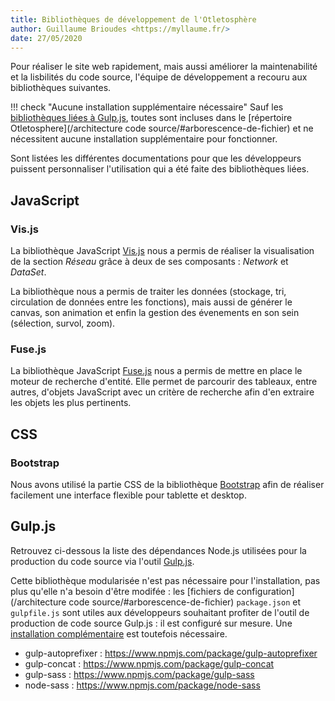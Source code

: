 ```yaml
---
title: Bibliothèques de développement de l'Otletosphère
author: Guillaume Brioudes <https://myllaume.fr/>
date: 27/05/2020
---
```


Pour réaliser le site web rapidement, mais aussi améliorer la maintenabilité et la lisbilités du code source, l'équipe de développement a recouru aux bibliothèques suivantes.

!!! check "Aucune installation supplémentaire nécessaire"
	Sauf les [bibliothèques liées à Gulp.js](#gulpjs), toutes sont incluses dans le [répertoire Otletosphere](/architecture code source/#arborescence-de-fichier) et ne nécessitent aucune installation supplémentaire pour fonctionner.

Sont listées les différentes documentations pour que les développeurs puissent personnaliser l'utilisation qui a été faite des bibliothèques liées.

## JavaScript

### Vis.js

La bibliothèque JavaScript [Vis.js](https://github.com/visjs/vis-network) nous a permis de réaliser la visualisation de la section *Réseau* grâce à deux de ses composants : *Network* et *DataSet*.

La bibliothèque nous a permis de traiter les données (stockage, tri, circulation de données entre les fonctions), mais aussi de générer le canvas, son animation et enfin la gestion des évenements en son sein (sélection, survol, zoom).

### Fuse.js

La bibliothèque JavaScript [Fuse.js](https://fusejs.io/) nous a permis de mettre en place le moteur de recherche d'entité. Elle permet de parcourir des tableaux, entre autres, d'objets JavaScript avec un critère de recherche afin d'en extraire les objets les plus pertinents.

## CSS

### Bootstrap

Nous avons utilisé la partie CSS de la bibliothèque [Bootstrap](https://getbootstrap.com/) afin de réaliser facilement une interface flexible pour tablette et desktop.

## Gulp.js

Retrouvez ci-dessous la liste des dépendances Node.js utilisées pour la production du code source via l'outil [Gulp.js](https://gulpjs.com/).

Cette bibliothèque modularisée n'est pas nécessaire pour l'installation, pas plus qu'elle n'a besoin d'être modifée : les [fichiers de configuration](/architecture code source/#arborescence-de-fichier) `package.json` et `gulpfile.js` sont utiles aux développeurs souhaitant profiter de l'outil de production de code source Gulp.js : il est configuré sur mesure. Une [installation complémentaire](/installation/#gulpjs) est toutefois nécessaire.

- gulp-autoprefixer : https://www.npmjs.com/package/gulp-autoprefixer
- gulp-concat : https://www.npmjs.com/package/gulp-concat
- gulp-sass : https://www.npmjs.com/package/gulp-sass
- node-sass : https://www.npmjs.com/package/node-sass